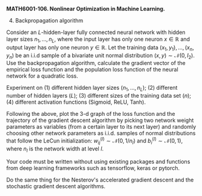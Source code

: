 <b>MATH6001-106. Nonlinear Optimization in Machine Learning.</b>

4. Backpropagation algorithm

Consider an $L$-hidden-layer fully connected neural network with hidden layer sizes $n_1, ..., n_L$, where the input layer has only one neuron $x\in \mathbb{R}$ and output layer has only one neuron $y\in \mathbb{R}$. Let the training data $(x_1, y_1), ..., (x_n, y_n)$ be an i.i.d sample of a bivariate unit normal distribution $(x, y)\sim \mathcal{N}(0, I_2)$. Use the backpropagation algorithm, calculate the gradient vector of the empirical loss function and the population loss function of the neural network for a quadratic loss. 

Experiment on (1) different hidden layer sizes ($n_1, ..., n_L$); (2) different number of hidden layers ($L$); (3) different sizes of the training data set ($n$); (4) different activation functions (Sigmoid, ReLU, Tanh).

Following the above, plot the 3-d graph of the loss function and the trajectory of the gradient descent algorithm by picking two network weight parameters as variables (from a certain layer to its next layer) and randomly choosing other network parameters as i.i.d. samples of normal distributions that follow the LeCun initialization: $w_{ij}^{(l)}\sim \mathcal{N}(0, 1/n_l)$ and $b_i^{(l)}\sim \mathcal{N}(0, 1)$, where $n_l$ is the network width at level $l$.

Your code must be written without using existing packages and functions from deep learning frameworks such as tensorflow, keras or pytorch.

Do the same thing for the Nesterov's accelerated gradient descent and the stochastic gradient descent algorithms.
